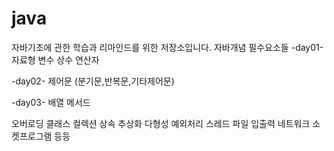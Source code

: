 # java
자바기초에 관한 학습과 리마인드를 위한 저장소입니다. 
자바개념 필수요소들
-day01-
자료형
변수
상수
연산자

-day02-
제어문
(분기문,반복문,기타제어문)

-day03-
배열
메서드

오버로딩
클래스
컬렉션 
상속 
추상화 
다형성 
예외처리 
스레드 
파일 입출력 
네트워크 소켓프로그램 
등등 
